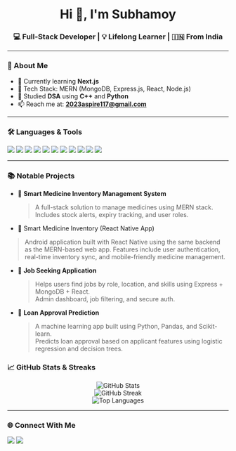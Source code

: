 <h1 align="center">Hi 👋, I'm Subhamoy</h1>
<h3 align="center">💻 Full-Stack Developer | 💡 Lifelong Learner | 🇮🇳 From India</h3>

---

### 🚀 About Me

- 🌱 Currently learning **Next.js** 
- 🔧 Tech Stack: MERN (MongoDB, Express.js, React, Node.js)
- 🧠 Studied **DSA** using **C++** and **Python**
- 📫 Reach me at: **2023aspire117@gmail.com**

---

### 🛠️ Languages & Tools

<p align="left">
  <img src="https://img.shields.io/badge/HTML5-e34c26?style=for-the-badge&logo=html5&logoColor=white"/>
  <img src="https://img.shields.io/badge/CSS3-1572b6?style=for-the-badge&logo=css3&logoColor=white"/>
  <img src="https://img.shields.io/badge/JavaScript-f7df1e?style=for-the-badge&logo=javascript&logoColor=black"/>
  <img src="https://img.shields.io/badge/React-20232A?style=for-the-badge&logo=react&logoColor=61DAFB"/>
  <img src="https://img.shields.io/badge/Node.js-339933?style=for-the-badge&logo=nodedotjs&logoColor=white"/>
  <img src="https://img.shields.io/badge/Express.js-000000?style=for-the-badge&logo=express&logoColor=white"/>
  <img src="https://img.shields.io/badge/MongoDB-4EA94B?style=for-the-badge&logo=mongodb&logoColor=white"/>
  <img src="https://img.shields.io/badge/Next.js-000000?style=for-the-badge&logo=nextdotjs&logoColor=white"/>
  <img src="https://img.shields.io/badge/Machine%20Learning-007acc?style=for-the-badge&logo=scikit-learn&logoColor=white"/>
  <img src="https://img.shields.io/badge/C++-00599C?style=for-the-badge&logo=cplusplus&logoColor=white"/>
  <img src="https://img.shields.io/badge/Python-3776ab?style=for-the-badge&logo=python&logoColor=white"/>
</p>

---

### 📚 Notable Projects

- 🧠 **Smart Medicine Inventory Management System**  
  > A full-stack solution to manage medicines using MERN stack.  
  > Includes stock alerts, expiry tracking, and user roles.
  
-  📱 Smart Medicine Inventory (React Native App)
  > Android application built with React Native using the same backend as the MERN-based web app.
  > Features include user authentication, real-time inventory sync, and mobile-friendly medicine management.

- 💼 **Job Seeking Application**  
  > Helps users find jobs by role, location, and skills using Express + MongoDB + React.  
  > Admin dashboard, job filtering, and secure auth.

- 🤖 **Loan Approval Prediction**  
  > A machine learning app built using Python, Pandas, and Scikit-learn.  
  > Predicts loan approval based on applicant features using logistic regression and decision trees.


### 📈 GitHub Stats & Streaks

<p align="center">
  <img src="https://github-readme-stats.vercel.app/api?username=subhamoy222&show_icons=true&theme=tokyonight" alt="GitHub Stats"/>
  <br>
  <img src="https://github-readme-streak-stats.herokuapp.com?user=subhamoy222&theme=tokyonight&date_format=M%20j%5B%2C%20Y%5D" alt="GitHub Streak"/>
  <br>
  <img src="https://github-readme-stats.vercel.app/api/top-langs/?username=subhamoy222&layout=compact&theme=tokyonight" alt="Top Languages"/>
</p>

---

### 🌐 Connect With Me

<p align="left">
  <a href="mailto:subhamoy@example.com"><img src="https://img.shields.io/badge/Email-D14836?style=for-the-badge&logo=gmail&logoColor=white"/></a>
  <a href="https://github.com/subhamoy222"><img src="https://img.shields.io/badge/GitHub-181717?style=for-the-badge&logo=github&logoColor=white"/></a>
  <!-- Add LinkedIn, Portfolio if available -->
</p>
